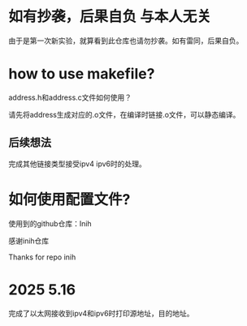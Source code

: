 # 如有抄袭，后果自负 与本人无关
由于是第一次新实验，就算看到此仓库也请勿抄袭。如有雷同，后果自负。


# how to use makefile?

address.h和address.c文件如何使用？

请先将address生成对应的.o文件，在编译时链接.o文件，可以静态编译。

## 后续想法
完成其他链接类型接受ipv4 ipv6时的处理。

# 如何使用配置文件?
使用到的github仓库：Inih

感谢inih仓库

Thanks for repo inih

# 2025 5.16
完成了以太网接收到ipv4和ipv6时打印源地址，目的地址。

